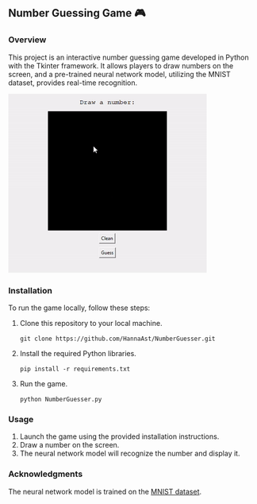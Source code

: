 ## Number Guessing Game :video_game:

### Overview

This project is an interactive number guessing game developed in Python with the Tkinter framework. It allows players to draw numbers on the screen, and a pre-trained neural network model, utilizing the MNIST dataset, provides real-time recognition.

![Demo game](images/demo.gif)

### Installation

To run the game locally, follow these steps:

1. Clone this repository to your local machine.
   ```shell
   git clone https://github.com/HannaAst/NumberGuesser.git
   ```
2. Install the required Python libraries. 
    ```shell 
    pip install -r requirements.txt
    ```
3. Run the game.
    ```shell 
    python NumberGuesser.py
    ```

### Usage

1. Launch the game using the provided installation instructions.
2. Draw a number on the screen.
3. The neural network model will recognize the number and display it.

### Acknowledgments

The neural network model is trained on the [MNIST dataset](https://www.tensorflow.org/datasets/catalog/mnist).